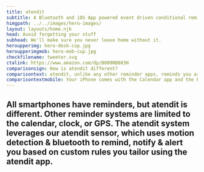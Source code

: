 ```yaml
---
title: atendit
subtitle: A Bluetooth and iOS App powered event driven conditional reminder, notification, and alert system.
himgpath: ../../images/hero-images/
layout: layouts/home.njk
head: Avoid forgetting your stuff
subhead: We'll make sure you never leave home without it.
heroupperimg: hero-desk-cup.jpg
heroupperimgmob: hero-mob-cup.jpg
checkfilename: tweeter.svg
ctalink: https://www.amazon.com/dp/B089NB883H
comparisonsign: How is atendit different?
comparisontext: atendit, unlike any other reminder apps, reminds you as you open the door to leave your home, apartment or office.  Not based on clock time or outside GPS location as other reminders are, atendit reminds you “just in time”.  atendit uses a Sensor, a Bluetooth Low Energy Beacon, that detects movement and briefly transmits that the door has moved triggering the atendit app to immediately issues a Notification containing your reminder information.
comparisontextmobile: Your iPhone comes with the Calendar app and the Reminder app, which allows you to sync with your computer calendar and set reminders for yourself. There are other apps available from the Apple app store which do those things but add the ability to set an alert when the phone’s GPS detects a certain location. The atendit sensor enables accuracy that no one else offers.
---
```


## All smartphones have reminders, but atendit is different. Other reminder systems are limited to the calendar, clock, or GPS. The atendit system leverages our atendit sensor, which uses motion detection & bluetooth to remind, notify & alert you based on custom rules you tailor using the atendit app.